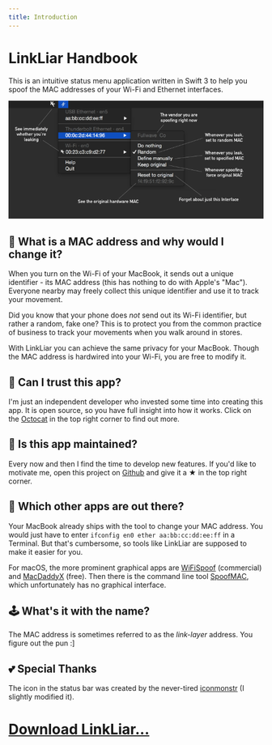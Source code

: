 ```yaml
---
title: Introduction
---
```


# LinkLiar Handbook

This is an intuitive status menu application written in Swift 3 to help you spoof the MAC addresses of your Wi-Fi and Ethernet interfaces.

![](screenshot_1.1.1.png)

## 📱 What is a MAC address and why would I change it?

When you turn on the Wi-Fi of your MacBook, it sends out a unique identifier - its MAC address
(this has nothing to do with Apple's "Mac").
Everyone nearby may freely collect this unique identifier and use it to track your movement.

Did you know that your phone does *not* send out its Wi-Fi identifier, but rather a random, fake one?
This is to protect you from the common practice of business to track your movements when you walk around in stores.

With LinkLiar you can achieve the same privacy for your MacBook.
Though the MAC address is hardwired into your Wi-Fi, you are free to modify it.

## 🐷 Can I trust this app?

I'm just an independent developer who invested some time into creating this app.
It is open source, so you have full insight into how it works.
Click on the [Octocat](https://github.com/halo/LinkLiar) in the top right corner to find out more.

## 🔩 Is this app maintained?

Every now and then I find the time to develop new features.
If you'd like to motivate me, open this project on [Github](https://github.com/halo/LinkLiar)
and give it a ★ in the top right corner.

## 🔦 Which other apps are out there?

Your MacBook already ships with the tool to change your MAC address.
You would just have to enter `ifconfig en0 ether aa:bb:cc:dd:ee:ff` in a Terminal.
But that's cumbersome, so tools like LinkLiar are supposed to make it easier for you.

For macOS, the more prominent graphical apps are [WiFiSpoof](https://wifispoof.com) (commercial)
and [MacDaddyX](http://www.deepthought.ws/software/software-osx-macdaddyx/) (free).
Then there is the command line tool [SpoofMAC](https://feross.org/spoofmac/),
which unfortunately has no graphical interface.

## 🕹 What's it with the name?

The MAC address is sometimes referred to as the *link-layer* address. You figure out the pun :]

## 💕 Special Thanks

The icon in the status bar was created by the never-tired
[iconmonstr](https://iconmonstr.com/about) (I slightly modified it).

# [Download LinkLiar...](installation.html)
